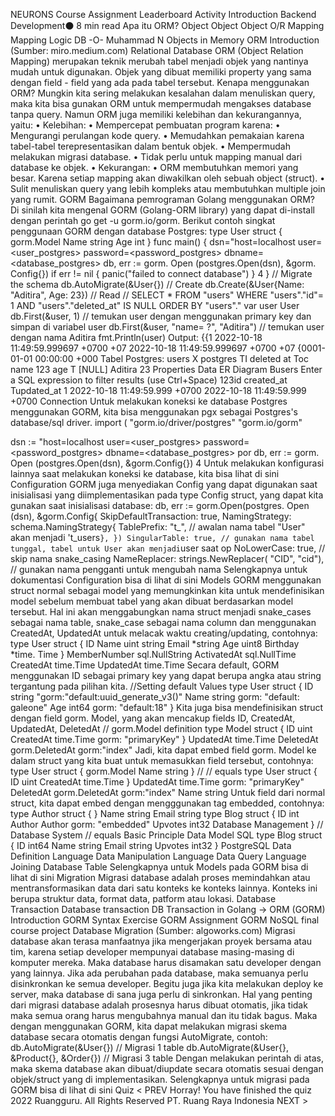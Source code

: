 
NEURONS Course Assignment Leaderboard Activity
Introduction
Backend Development⚫ 8 min read
Apa itu ORM?
Object
Object
Object
O/R Mapping
Mapping Logic
DB
-O-
Muhammad N
Objects in Memory
ORM Introduction (Sumber: miro.medium.com)
Relational Database
ORM (Object Relation Mapping) merupakan teknik merubah tabel menjadi objek yang nantinya mudah untuk digunakan. Objek yang dibuat memiliki property yang sama dengan field - field yang ada pada tabel tersebut.
Kenapa menggunakan ORM? Mungkin kita sering melakukan kesalahan dalam menuliskan query, maka kita bisa gunakan ORM untuk mempermudah mengakses database tanpa query. Namun ORM juga memiliki kelebihan dan kekurangannya, yaitu:
• Kelebihan:
• Mempercepat pembuatan program karena:
• Mengurangi perulangan kode query.
• Memudahkan pemakaian karena tabel-tabel terepresentasikan dalam bentuk objek.
• Mempermudah melakukan migrasi database.
• Tidak perlu untuk mapping manual dari database ke objek.
• Kekurangan:
• ORM membutuhkan memori yang besar. Karena setiap mapping akan diwakilkan oleh sebuah object (struct).
• Sulit menuliskan query yang lebih kompleks atau membutuhkan multiple join yang rumit.
GORM
Bagaimana pemrograman Golang menggunakan ORM? Di sinilah kita mengenal GORM (Golang-ORM library) yang dapat di-install dengan perintah go get -u gorm.io/gorm. Berikut contoh singkat penggunaan GORM dengan database Postgres:
type User struct {
gorm.Model
Name string
Age int
}
func main() {
dsn="host=localhost user=<user_postgres> password=<password_postgres> dbname=<database_postgres> db, err := gorm. Open (postgres.Open(dsn), &gorm. Config{})
if err != nil {
panic("failed to connect database")
}
4
}
// Migrate the schema
db.AutoMigrate(&User{})
// Create
db.Create(&User{Name: "Aditira", Age: 23})
// Read
// SELECT * FROM "users" WHERE "users"."id"= 1 AND "users"."deleted_at" IS NULL ORDER BY "users"." var user User
db.First(&user, 1) // temukan user dengan menggunakan primary key dan simpan di variabel user db.First(&user, "name= ?", "Aditira") // temukan user dengan nama Aditira
fmt.Println(user)
Output:
{{1 2022-10-18 11:49:59.999697 +0700 +07 2022-10-18 11:49:59.999697 +0700 +07 {0001-01-01 00:00:00 +000
Tabel Postgres:
users X
postgres
TI deleted at Toc name
123 age T
[NULL] Aditira
23
Properties Data ER Diagram
Busers Enter a SQL expression to filter results (use Ctrl+Space) 123id
created_at
Tupdated_at
1 2022-10-18 11:49:59.999 +0700 2022-10-18 11:49:59.999 +0700
Connection
Untuk melakukan koneksi ke database Postgres menggunakan GORM, kita bisa menggunakan pgx sebagai Postgres's database/sql driver.
import (
"gorm.io/driver/postgres"
"gorm.io/gorm"
>
dsn := "host=localhost user=<user_postgres> password=<password_postgres> dbname=<database_postgres> por db, err := gorm. Open (postgres.Open(dsn), &gorm.Config{})
4
Untuk melakukan konfigurasi lainnya saat melakukan koneksi ke database, kita bisa lihat di sini
Configuration
GORM juga menyediakan Config yang dapat digunakan saat inisialisasi yang diimplementasikan pada type Config struct, yang dapat kita gunakan saat inisialisasi database:
db, err := gorm.Open(postgres. Open (dsn), &gorm.Config{
SkipDefaultTransaction: true,
NamingStrategy: schema.NamingStrategy{
TablePrefix: "t_", // awalan nama tabel "User" akan menjadi 't_users`
},
})
SingularTable: true, // gunakan nama tabel tunggal, tabel untuk User akan menjadi `user saat op NoLowerCase: true, // skip nama snake_casing
NameReplacer: strings.NewReplacer( "CID", "cid"), // gunakan nama pengganti untuk mengubah nama
Selengkapnya untuk dokumentasi Configuration bisa di lihat di sini
Models
GORM menggunakan struct normal sebagai model yang memungkinkan kita untuk mendefinisikan model sebelum membuat tabel yang akan dibuat berdasarkan model tersebut. Hal ini akan menggabungkan nama struct menjadi snake_cases sebagai nama table, snake_case sebagai nama column dan menggunakan CreatedAt, UpdatedAt untuk melacak waktu creating/updating, contohnya:
type User struct {
ID Name
uint string
Email
*string
Age
uint8
Birthday
*time. Time
}
MemberNumber sql.NullString
ActivatedAt sql.NullTime
CreatedAt time.Time
UpdatedAt time.Time
Secara default, GORM menggunakan ID sebagai primary key yang dapat berupa angka atau string tergantung pada pilihan kita.
//Setting default Values
type User struct {
ID string "gorm:"default:uuid_generate_v3()"
Name string gorm: "default: galeone"
Age int64 gorm: "default:18"
}
Kita juga bisa mendefinisikan struct dengan field gorm. Model, yang akan mencakup fields ID, CreatedAt, UpdatedAt, DeletedAt
// gorm.Model definition
type Model struct {
ID
uint
CreatedAt time.Time
gorm: "primaryKey"
}
UpdatedAt time.Time
DeletedAt gorm.DeletedAt gorm:"index"
Jadi, kita dapat embed field gorm. Model ke dalam struct yang kita buat untuk memasukkan field tersebut, contohnya:
type User struct {
gorm.Model
Name string
}
//
// equals
type User struct {
ID
uint
CreatedAt time.Time
}
UpdatedAt time.Time
gorm: "primaryKey"
DeletedAt gorm.DeletedAt gorm:"index"
Name string
Untuk field dari normal struct, kita dapat embed dengan mengggunakan tag embedded, contohnya:
type Author struct {
}
Name string
Email string
type Blog struct {
ID
int
Author
Author gorm: "embedded" Upvotes int32
Database Management
}
//
Database System
// equals
Basic Principle
Data Model
SQL
type Blog struct {
ID int64
Name string
Email string Upvotes int32
}
PostgreSQL
Data Definition Language
Data Manipulation Language
Data Query Language
Joining Database Table
Selengkapnya untuk Models pada GORM bisa di lihat di sini
Migration
Migrasi database adalah proses memindahkan atau mentransformasikan data dari satu konteks ke konteks lainnya. Konteks ini berupa struktur data, format data, patform atau lokasi.
Database Transaction
Database transaction
DB Transaction in Golang →
ORM (GORM)
Introduction
GORM Syntax Exercise GORM Assignment GORM
NoSQL
final course project
Database Migration (Sumber: algoworks.com)
Migrasi database akan terasa manfaatnya jika mengerjakan proyek bersama atau tim, karena setiap developer mempunyai database masing-masing di komputer mereka. Maka database harus disamakan satu developer dengan yang lainnya. Jika ada perubahan pada database, maka semuanya perlu disinkronkan ke semua developer. Begitu juga jika kita melakukan deploy ke server, maka database di sana juga perlu di sinkronkan.
Hal yang penting dari migrasi database adalah prosesnya harus dibuat otomatis, jika tidak maka semua orang harus mengubahnya manual dan itu tidak bagus. Maka dengan menggunakan GORM, kita dapat melakukan migrasi skema database secara otomatis dengan fungsi AutoMigrate, contoh:
db.AutoMigrate(&User{}) // Migrasi 1 table
db.AutoMigrate(&User{}, &Product{}, &Order{}) // Migrasi 3 table
Dengan melakukan perintah di atas, maka skema database akan dibuat/diupdate secara otomatis sesuai dengan objek/struct yang di implementasikan.
Selengkapnya untuk migrasi pada GORM bisa di lihat di sini
Quiz
< PREV
Horray! You have finished the quiz
2022 Ruangguru. All Rights Reserved PT. Ruang Raya Indonesia
NEXT >